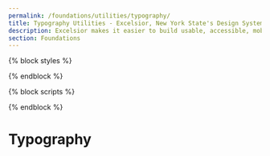 ```yaml
---
permalink: /foundations/utilities/typography/
title: Typography Utilities - Excelsior, New York State's Design System
description: Excelsior makes it easier to build usable, accessible, mobile-friendly websites for New York State residents.
section: Foundations
---
```


{% block styles %}
<link rel="stylesheet" href="{{ site.url | url}}/assets/css/utilities.css">
{% endblock %}

{% block scripts %}
<!-- <script>
document.addEventListener("DOMContentLoaded", function() {
  const navContainer = document.createElement('nav');
  const navList = document.createElement('ul');
  navContainer.appendChild(navList);

  document.querySelectorAll('h2').forEach((heading) => {
    const navItem = document.createElement('li');
    const navLink = document.createElement('a');
    const headingId = heading.textContent.toLowerCase().replace(/\s+/g, '-');
    
    heading.id = headingId;
    navLink.href = `#${headingId}`;
    navLink.textContent = heading.textContent;
    
    navItem.appendChild(navLink);
    navList.appendChild(navItem);
  });

  document.body.insertBefore(navContainer, document.body.firstChild);
});
</script> -->
{% endblock %}

# Typography


